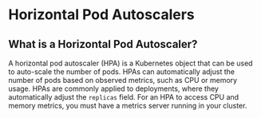 
# Horizontal Pod Autoscalers

## What is a Horizontal Pod Autoscaler?

A horizontal pod autoscaler (HPA) is a Kubernetes object that can be used to auto-scale the number of pods.
HPAs can automatically adjust the number of pods based on observed metrics, such as CPU or memory usage.
HPAs are commonly applied to deployments, where they automatically adjust the `replicas` field.
For an HPA to access CPU and memory metrics, you must have a metrics server running in your cluster.
